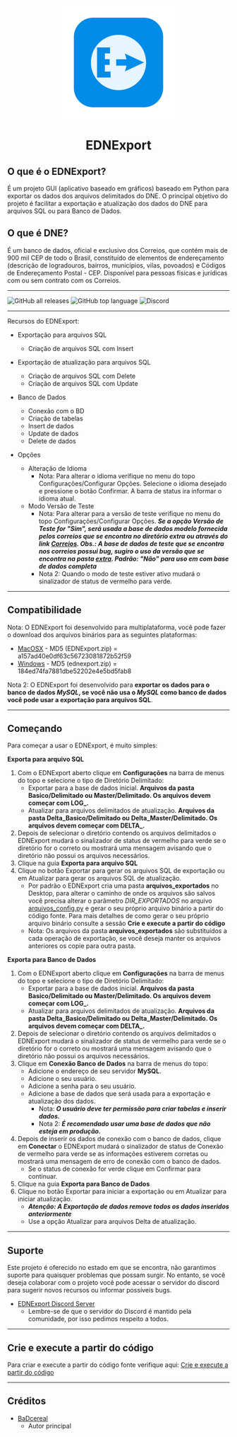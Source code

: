 <div align="center">
             <img src="imgs/ednexport.png" alt="EDNExport Logo" width="256" />
             <h1>EDNExport</h1>
</div>

## O que é o EDNExport?
É um projeto GUI (aplicativo baseado em gráficos) baseado em Python para exportar os dados dos arquivos delimitados do DNE.
O principal objetivo do projeto é facilitar a exportação e atualização dos dados do DNE
para arquivos SQL ou para Banco de Dados.

## O que é DNE?
É um banco de dados, oficial e exclusivo dos Correios, que contém mais de 900 mil CEP de todo o Brasil, constituído de elementos de endereçamento (descrição de logradouros, bairros, municípios, vilas, povoados) e Códigos de Endereçamento Postal - CEP. Disponível para pessoas físicas e jurídicas com ou sem contrato com os Correios.

----------

![GitHub all releases](https://img.shields.io/github/downloads/BaDcereal/EDNExport/total?color=white&style=plastic)
![GitHub top language](https://img.shields.io/github/languages/top/BaDcereal/EDNExport?color=4B8BBE&style=plastic) ![Discord](https://img.shields.io/discord/1105275075072102500?color=7289da&label=discord&style=plastic)

----------

Recursos do EDNExport:

* Exportação para arquivos SQL
    - Criação de arquivos SQL com Insert
* Exportação de atualização para arquivos SQL
    - Criação de arquivos SQL com Delete
    - Criação de arquivos SQL com Update

* Banco de Dados
    - Conexão com o BD
    - Criação de tabelas
    - Insert de dados
    - Update de dados
    - Delete de dados

* Opções
    - Alteração de Idioma
        - Nota: Para alterar o idioma verifique no menu do topo Configurações/Configurar Opções. Selecione o idioma desejado e pressione o botão Confirmar. A barra de status ira informar o idioma atual.
    - Modo Versão de Teste
        - Nota: Para alterar para a versão de teste verifique no menu do topo Configurações/Configurar Opções. ***Se a opção Versão de Teste for "Sim", será usada a base de dados modelo fornecida pelos correios que se encontra no diretório extra ou através do link [Correios](https://www.correios.com.br/enviar/marketing-direto/arquivos). Obs.: A base de dados de teste que se encontra nos correios possui bug, sugiro o uso da versão que se encontra na pasta [extra](./extra/). Padrão: "Não" para uso em com base de dados completa***
        - Nota 2: Quando o modo de teste estiver ativo mudará o sinalizador de status de vermelho para verde.
----------

## Compatibilidade

Nota: O EDNExport foi desenvolvido para multiplataforma, você pode fazer o download
dos arquivos binários para as seguintes plataformas:
* [MacOSX](https://github.com/BaDcereal/EDNExport/releases/download/v.0.0.1-beta/EDNExport_MacOSX.zip) - MD5 (EDNExport.zip) = a157ad40e0df63c56723081872b52f59
* [Windows](https://github.com/BaDcereal/EDNExport/releases/download/v.0.0.1-beta/EDNExport_Windows.zip) - MD5 (ednexport.zip) = 184ed74fa7881dbe52202e4e5bd5fab8

Nota 2: O EDNExport foi desenvolvido para **exportar os dados para o banco de dados
_MySQL_, se você não usa o _MySQL_ como banco de dados você pode usar a exportação para
arquivos SQL**.

----------

## Começando

Para começar a usar o EDNExport, é muito simples:

**Exporta para arquivo SQL**

1. Com o EDNExport aberto clique em **Configurações** na barra de menus do topo e selecione o tipo de
Diretório Delimitado:
    - Exportar para a base de dados inicial. **Arquivos da pasta Basico/Delimitado ou Master/Delimitado. Os arquivos devem começar com LOG_.**
    - Atualizar para arquivos delimitados de atualização. **Arquivos da pasta Delta_Basico/Delimitado ou Delta_Master/Delimitado. Os arquivos devem começar com DELTA_.**
2. Depois de selecionar o diretório contendo os arquivos delimitados o EDNExport mudará o sinalizador
de status de vermelho para verde se o diretório for o correto ou mostrará uma mensagem avisando que o
diretório não possui os arquivos necessários.
3. Clique na guia **Exporta para arquivo SQL**
4. Clique no botão Exportar para gerar os arquivos SQL de exportação ou em Atualizar para gerar os 
arquivos SQL de atualização.
    - Por padrão o EDNExport cria uma pasta **arquivos_exportados** no Desktop, para alterar o caminho
    de onde os arquivos são salvos você precisa alterar o parâmetro _DIR_EXPORTADOS_ no arquivo 
    [arquivos_config.py](./src/arquivos_config.py) e gerar o seu próprio arquivo binário a partir do
    código fonte. Para mais detalhes de como gerar o seu próprio arquivo binário consulte a sessão 
    **Crie e execute a partir do código**
    - Nota: Os arquivos da pasta **arquivos_exportados** são substituídos a cada operação de exportação, se você deseja manter os arquivos anteriores os copie para outra pasta.

**Exporta para Banco de Dados**

1. Com o EDNExport aberto clique em **Configurações** na barra de menus do topo e selecione o tipo de
Diretório Delimitado:
    - Exportar para a base de dados inicial. **Arquivos da pasta Basico/Delimitado ou Master/Delimitado. Os arquivos devem começar com LOG_.**
    - Atualizar para arquivos delimitados de atualização. **Arquivos da pasta Delta_Basico/Delimitado ou Delta_Master/Delimitado. Os arquivos devem começar com DELTA_.**
2. Depois de selecionar o diretório contendo os arquivos delimitados o EDNExport mudará o sinalizador
de status de vermelho para verde se o diretório for o correto ou mostrará uma mensagem avisando que o
diretório não possui os arquivos necessários.
3. Clique em **Conexão Banco de Dados** na barra de menus do topo:
    - Adicione o endereço de seu servidor **MySQL**.
    - Adicione o seu usuário.
    - Adicione a senha para o seu usuário.
    - Adicione a base de dados que será usada para a exportação e atualização dos dados.
        - Nota: ***O usuário deve ter permissão para criar tabelas e inserir dados.***
        - Nota 2: ***É recomendado usar uma base de dados que não esteja em produção.***
4. Depois de inserir os dados de conexão com o banco de dados, clique em **Conectar** o EDNExport mudará o sinalizador de status de Conexão de vermelho para verde se as informações estiverem corretas ou mostrará uma mensagem de erro de conexão com o banco de dados.
    - Se o status de conexão for verde clique em Confirmar para continuar.
5. Clique na guia **Exporta para Banco de Dados**
6. Clique no botão Exportar para iniciar a exportação ou em Atualizar para iniciar atualização.
    - ***Atenção: A Exportação de dados remove todos os dados inseridos anteriormente***
    - Use a opção Atualizar para arquivos Delta de atualização.

----------

## Suporte

Este projeto é oferecido no estado em que se encontra, não garantimos suporte para quaisquer problemas que possam surgir. No entanto, se você deseja colaborar com o projeto você pode acessar o servidor do discord para sugerir novos recursos ou informar possíveis bugs.

* [EDNExport Discord Server](https://discord.gg/sMrhJjXAuU)
  * Lembre-se de que o servidor do Discord é mantido pela comunidade, por isso pedimos respeito a todos.

----------

## Crie e execute a partir do código

Para criar e execute a partir do código fonte verifique aqui: 
[Crie e execute a partir do código](./SOURCE.md)

----------

## Créditos

* [BaDcereal](https://github.com/BaDcereal)
  * Autor principal